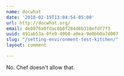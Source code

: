 ```yaml
---
name: docwhat
date: '2018-02-19T13:04:54-05:00'
url: http://docwhat.org/
email: 4e8076a0fdac6b8f284d8b316efdf7f3
uuid: 491ab53a-0fe9-49b0-a0ea-9e0bb0a7d007
slug: "/setting-environment-test-kitchen/"
layout: comment

---
```


No. Chef doesn't allow that.
